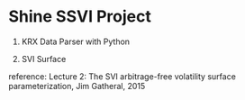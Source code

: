 # Shine SSVI Project

1. KRX Data Parser with Python

2. SVI Surface

reference:
Lecture 2: The SVI arbitrage-free volatility surface parameterization, Jim Gatheral, 2015

